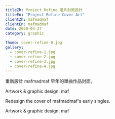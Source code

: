 ```yaml
---
titleZh: Project Refine 唱片封面設計
titleEn: "Project Refine Cover Art"
clientZh: mafmadmaf
clientEn: mafmadmaf
date: 2020-04-27
category: graphic

thumb: cover-refine-0.jpg
gallery:
  - cover-refine-1.jpg
  - cover-refine-2.jpg
  - cover-refine-3.jpg
  - cover-refine-4.jpg
---
```


重新設計 mafmadmaf 早年的單曲作品封面。

Artwork & graphic design: maf

<!-- lang -->

Redesign the cover of mafmadmaf's early singles.

Artwork & graphic design: maf
